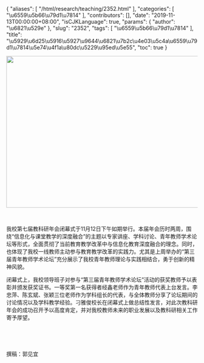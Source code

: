 {
    "aliases": [
        "/html/research/teaching/2352.html"
    ],
    "categories": [
        "\u6559\u5b66\u79d1\u7814"
    ],
    "contributors": [],
    "date": "2019-11-13T00:00:00+08:00",
    "isCJKLanguage": true,
    "params": {
        "author": "\u6821\u529e"
    },
    "slug": "2352",
    "tags": [
        "\u6559\u5b66\u79d1\u7814"
    ],
    "title": "\u5929\u6d25\u5916\u5927\u9644\u6821\u7b2c\u4e03\u5c4a\u6559\u79d1\u7814\u5e74\u4f1a\u80dc\u5229\u95ed\u5e55",
    "toc": true
}


<img
    src="https://cdn.tfls.online/mirror/full/becc59ed5ee3f7a4f9438525cd38634ed8211b7d.jpg"
    style="display:block;margin-left:auto;margin-right:auto;"
    decoding="async"
    fetchpriority="auto"
    loading="lazy"
    height="400"
    width="600"
/>




   




我校第七届教科研年会闭幕式于11月12日下午如期举行。本届年会历时两周，围绕“信息化与课堂教学的深度融合”的主题以专家讲座、学科讨论、青年教师学术论坛等形式，全面贯彻了当前教育教学改革中与信息化教育深度融合的理念。同时，也体现了我校一线教师主动参与教育教学改革的实践力。尤其是上周举办的“第三届青年教师学术论坛”充分展示了我校青年教师理论与实践相结合，勇于创新的精神风貌。




闭幕式上，我校领导班子对参与“第三届青年教师学术论坛”活动的获奖教师予以表彰并颁发获奖证书。一等奖第一名获得者经鑫老师作为青年教师代表上台发言。李忠萍、陈玄斌、张颖三位老师作为学科组长的代表，与全体教师分享了论坛期间的讨论情况以及学科教学经验。刁雅俊校长在闭幕式上做总结性发言，对此次教科研年会的成功召开予以高度肯定，并对我校教师未来的职业发展以及教科研相关工作寄予厚望。




  




  




 撰稿：郭见宜




  



